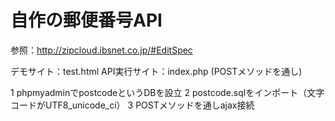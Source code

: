 # 自作の郵便番号API

参照：http://zipcloud.ibsnet.co.jp/#EditSpec

デモサイト：test.html
API実行サイト：index.php (POSTメソッドを通し)

1 phpmyadminでpostcodeというDBを設立
2 postcode.sqlをインポート（文字コードがUTF8_unicode_ci）
3 POSTメソッドを通しajax接続
